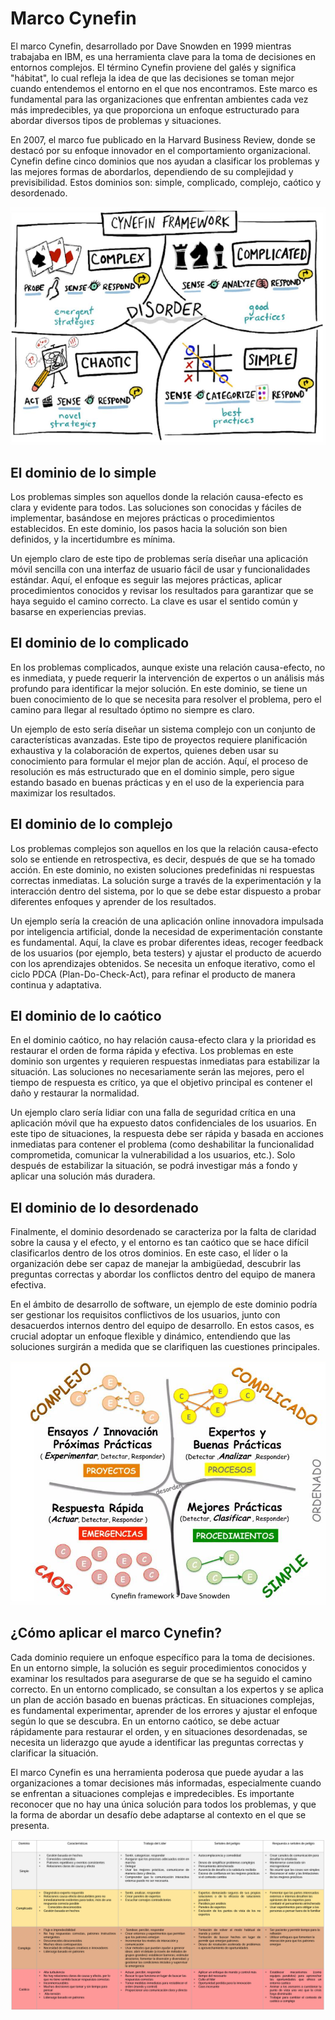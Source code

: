 # Marco Cynefin

El marco Cynefin, desarrollado por Dave Snowden en 1999 mientras trabajaba en IBM, es una herramienta clave para la toma de decisiones en entornos complejos. El término Cynefin proviene del galés y significa "hábitat", lo cual refleja la idea de que las decisiones se toman mejor cuando entendemos el entorno en el que nos encontramos. Este marco es fundamental para las organizaciones que enfrentan ambientes cada vez más impredecibles, ya que proporciona un enfoque estructurado para abordar diversos tipos de problemas y situaciones.

En 2007, el marco fue publicado en la Harvard Business Review, donde se destacó por su enfoque innovador en el comportamiento organizacional. Cynefin define cinco dominios que nos ayudan a clasificar los problemas y las mejores formas de abordarlos, dependiendo de su complejidad y previsibilidad. Estos dominios son: simple, complicado, complejo, caótico y desordenado.

![](./img/3.1.png)

## El dominio de lo simple

Los problemas simples son aquellos donde la relación causa-efecto es clara y evidente para todos. Las soluciones son conocidas y fáciles de implementar, basándose en mejores prácticas o procedimientos establecidos. En este dominio, los pasos hacia la solución son bien definidos, y la incertidumbre es mínima.

Un ejemplo claro de este tipo de problemas sería diseñar una aplicación móvil sencilla con una interfaz de usuario fácil de usar y funcionalidades estándar. Aquí, el enfoque es seguir las mejores prácticas, aplicar procedimientos conocidos y revisar los resultados para garantizar que se haya seguido el camino correcto. La clave es usar el sentido común y basarse en experiencias previas.

## El dominio de lo complicado

En los problemas complicados, aunque existe una relación causa-efecto, no es inmediata, y puede requerir la intervención de expertos o un análisis más profundo para identificar la mejor solución. En este dominio, se tiene un buen conocimiento de lo que se necesita para resolver el problema, pero el camino para llegar al resultado óptimo no siempre es claro.

Un ejemplo de esto sería diseñar un sistema complejo con un conjunto de características avanzadas. Este tipo de proyectos requiere planificación exhaustiva y la colaboración de expertos, quienes deben usar su conocimiento para formular el mejor plan de acción. Aquí, el proceso de resolución es más estructurado que en el dominio simple, pero sigue estando basado en buenas prácticas y en el uso de la experiencia para maximizar los resultados.

## El dominio de lo complejo

Los problemas complejos son aquellos en los que la relación causa-efecto solo se entiende en retrospectiva, es decir, después de que se ha tomado acción. En este dominio, no existen soluciones predefinidas ni respuestas correctas inmediatas. La solución surge a través de la experimentación y la interacción dentro del sistema, por lo que se debe estar dispuesto a probar diferentes enfoques y aprender de los resultados.

Un ejemplo sería la creación de una aplicación online innovadora impulsada por inteligencia artificial, donde la necesidad de experimentación constante es fundamental. Aquí, la clave es probar diferentes ideas, recoger feedback de los usuarios (por ejemplo, beta testers) y ajustar el producto de acuerdo con los aprendizajes obtenidos. Se necesita un enfoque iterativo, como el ciclo PDCA (Plan-Do-Check-Act), para refinar el producto de manera continua y adaptativa.

## El dominio de lo caótico

En el dominio caótico, no hay relación causa-efecto clara y la prioridad es restaurar el orden de forma rápida y efectiva. Los problemas en este dominio son urgentes y requieren respuestas inmediatas para estabilizar la situación. Las soluciones no necesariamente serán las mejores, pero el tiempo de respuesta es crítico, ya que el objetivo principal es contener el daño y restaurar la normalidad.

Un ejemplo claro sería lidiar con una falla de seguridad crítica en una aplicación móvil que ha expuesto datos confidenciales de los usuarios. En este tipo de situaciones, la respuesta debe ser rápida y basada en acciones inmediatas para contener el problema (como deshabilitar la funcionalidad comprometida, comunicar la vulnerabilidad a los usuarios, etc.). Solo después de estabilizar la situación, se podrá investigar más a fondo y aplicar una solución más duradera.

## El dominio de lo desordenado

Finalmente, el dominio desordenado se caracteriza por la falta de claridad sobre la causa y el efecto, y el entorno es tan caótico que se hace difícil clasificarlos dentro de los otros dominios. En este caso, el líder o la organización debe ser capaz de manejar la ambigüedad, descubrir las preguntas correctas y abordar los conflictos dentro del equipo de manera efectiva.

En el ámbito de desarrollo de software, un ejemplo de este dominio podría ser gestionar los requisitos conflictivos de los usuarios, junto con desacuerdos internos dentro del equipo de desarrollo. En estos casos, es crucial adoptar un enfoque flexible y dinámico, entendiendo que las soluciones surgirán a medida que se clarifiquen las cuestiones principales.

![](./img/3.2.png)

## ¿Cómo aplicar el marco Cynefin?

Cada dominio requiere un enfoque específico para la toma de decisiones. En un entorno simple, la solución es seguir procedimientos conocidos y examinar los resultados para asegurarse de que se ha seguido el camino correcto. En un entorno complicado, se consultan a los expertos y se aplica un plan de acción basado en buenas prácticas. En situaciones complejas, es fundamental experimentar, aprender de los errores y ajustar el enfoque según lo que se descubra. En un entorno caótico, se debe actuar rápidamente para restaurar el orden, y en situaciones desordenadas, se necesita un liderazgo que ayude a identificar las preguntas correctas y clarificar la situación.

El marco Cynefin es una herramienta poderosa que puede ayudar a las organizaciones a tomar decisiones más informadas, especialmente cuando se enfrentan a situaciones complejas e impredecibles. Es importante reconocer que no hay una única solución para todos los problemas, y que la forma de abordar un desafío debe adaptarse al contexto en el que se presenta.

![](./img/3.3.png)

